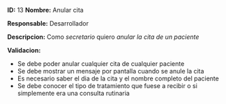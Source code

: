 **ID:** 13 **Nombre:** Anular cita

**Responsable:** Desarrollador

**Descripcion:**
Como *secretario* quiero *anular la cita de un paciente*

**Validacion:**

- Se debe poder anular cualquier cita de cualquier paciente
- Se debe mostrar un mensaje por pantalla cuando se anule la cita
- Es necesario saber el dia de la cita y el nombre completo del paciente
- Se debe conocer el tipo de tratamiento que fuese a recibir o si simplemente era una consulta rutinaria
